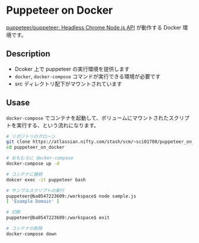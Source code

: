 # Puppeteer on Docker

[puppeteer/puppeteer: Headless Chrome Node.js API](https://github.com/puppeteer/puppeteer) が動作する Docker 環境です。

## Description

- Dcoker 上で puppeteer の実行環境を提供します
- `docker`, `docker-compose` コマンドが実行できる環境が必要です
- src ディレクトリ配下がマウントされています

## Usase

`docker-compose` でコンテナを起動して、ボリュームにマウントされたスクリプトを実行する、という流れになります。

```bash
# リポジトリのクローン
git clone https://atlassian.nifty.com/stash/scm/~sci01708/puppeteer_on_docker.git
cd puppeteer_on_docker

# おもむろに docker-compose
docker-compose up -d

# コンテナに接続
dokcer exec -it puppeteer bash

# サンプルスクリプトの実行
puppeteer@ba0547223609:/workspace$ node sample.js
[ 'Example Domain' ]

# 切断
puppeteer@ba0547223609:/workspace$ exit

# コンテナの削除
docker-compose down
```
